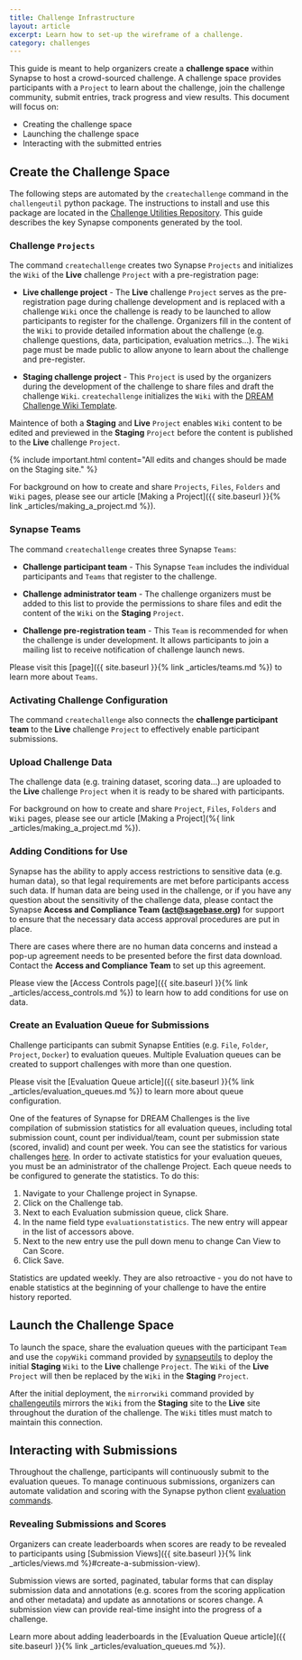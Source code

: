 ```yaml
---
title: Challenge Infrastructure
layout: article
excerpt: Learn how to set-up the wireframe of a challenge. 
category: challenges
---
```


This guide is meant to help organizers create a **challenge space** within Synapse to host a crowd-sourced challenge. A challenge space provides participants with a `Project` to learn about the challenge, join the challenge community, submit entries, track progress and view results.  This document will focus on:

* Creating the challenge space
* Launching the challenge space
* Interacting with the submitted entries

## Create the Challenge Space

The following steps are automated by the `createchallenge` command in the `challengeutil` python package.  The instructions to install and use this package are located in the [Challenge Utilities Repository](https://github.com/Sage-Bionetworks/challengeutils). This guide describes the key Synapse components generated by the tool.

### Challenge `Projects`

The command `createchallenge` creates two Synapse `Projects` and initializes the `Wiki` of the **Live** challenge `Project` with a pre-registration page:

- **Live challenge project** - The **Live** challenge `Project` serves as the pre-registration page during challenge development and is replaced with a challenge `Wiki` once the challenge is ready to be launched to allow participants to register for the challenge.  Organizers fill in the content of the `Wiki` to provide detailed information about the challenge (e.g. challenge questions, data, participation, evaluation metrics...). The `Wiki` page must be made public to allow anyone to learn about the challenge and pre-register.

- **Staging challenge project** - This `Project` is used by the organizers during the development of the challenge to share files and draft the challenge `Wiki`. `createchallenge` initializes the `Wiki` with the [DREAM Challenge Wiki Template](https://www.synapse.org/#!Synapse:syn18058986/wiki/).

Maintence of both a **Staging** and **Live** `Project` enables `Wiki` content to be edited and previewed in the **Staging** `Project` before the content is published to the **Live** challenge `Project`.

{% include important.html content="All edits and changes should be made on the Staging site." %}

For background on how to create and share `Projects`, `Files`, `Folders` and `Wiki` pages, please see our article [Making a Project]({{ site.baseurl }}{% link _articles/making_a_project.md %}).

### Synapse Teams

The command `createchallenge` creates three Synapse `Teams`:

* **Challenge participant team** - This Synapse `Team` includes the individual participants and `Teams` that register to the challenge.

* **Challenge administrator team** - The challenge organizers must be added to this list to provide the permissions to share files and edit the content of the `Wiki` on the **Staging** `Project`.

* **Challenge pre-registration team** - This `Team` is recommended for when the challenge is under development.  It allows participants to join a mailing list to receive notification of challenge launch news.

Please visit this [page]({{ site.baseurl }}{% link _articles/teams.md %}) to learn more about `Teams`.

### Activating Challenge Configuration

The command `createchallenge` also connects the **challenge participant team** to the **Live** challenge `Project` to effectively enable participant submissions.

### Upload Challenge Data

The challenge data (e.g. training dataset, scoring data...) are uploaded to the **Live** challenge `Project` when it is ready to be shared with participants.

For background on how to create and share `Project`, `Files`, `Folders` and `Wiki` pages, please see our article [Making a Project](%{ link _articles/making_a_project.md %}).

### Adding Conditions for Use

Synapse has the ability to apply access restrictions to sensitive data (e.g. human data), so that legal requirements are met before participants access such data. If human data are being used in the challenge, or if you have any question about the sensitivity of the challenge data, please contact the Synapse **Access and Compliance Team (act@sagebase.org)** for support to ensure that the necessary data access approval procedures are put in place.

There are cases where there are no human data concerns and instead a pop-up agreement needs to be presented before the first data download. Contact the **Access and Compliance Team** to set up this agreement.

Please view the [Access Controls page]({{ site.baseurl }}{% link _articles/access_controls.md %}) to learn how to add conditions for use on data.

### Create an Evaluation Queue for Submissions

Challenge participants can submit Synapse Entities (e.g. `File`, `Folder`, `Project`, `Docker`) to evaluation queues. Multiple Evaluation queues can be created to support challenges with more than one question.

Please visit the [Evaluation Queue article]({{ site.baseurl }}{% link _articles/evaluation_queues.md %}) to learn more about queue configuration.

One of the features of Synapse for DREAM Challenges is the live compilation of submission statistics for all evaluation queues, including total submission count, count per individual/team, count per submission state (scored, invalid) and count per week.  You can see the statistics for various challenges [here](https://www.synapse.org/#!Synapse:syn2504723/wiki/65150).  In order to activate statistics for your evaluation queues, you must be an administrator of the challenge Project. Each queue needs to be configured to generate the statistics. To do this:

1. Navigate to your Challenge project in Synapse.
1. Click on the Challenge tab.
1. Next to each Evaluation submission queue, click Share.
1. In the name field type `evaluationstatistics`. The new entry will appear in the list of accessors above.
1. Next to the new entry use the pull down menu to change Can View to Can Score.
1. Click Save.

Statistics are updated weekly. They are also retroactive - you do not have to enable statistics at the beginning of your challenge to have the entire history reported.

## Launch the Challenge Space

To launch the space, share the evaluation queues with the participant `Team` and use the `copyWiki` command provided by [synapseutils](https://github.com/Sage-Bionetworks/synapsePythonClient) to deploy the initial **Staging** `Wiki` to the **Live** challenge `Project`. The `Wiki` of the **Live** `Project` will then be replaced by the `Wiki` in the **Staging** `Project`.

After the initial deployment, the `mirrorwiki` command provided by [challengeutils](https://github.com/Sage-Bionetworks/challengeutils) mirrors the `Wiki` from the **Staging** site to the **Live** site throughout the duration of the challenge. The `Wiki` titles must match to maintain this connection.

## Interacting with Submissions

Throughout the challenge, participants will continuously submit to the evaluation queues. To manage continuous submissions, organizers can automate validation and scoring with the Synapse python client [evaluation commands](https://python-docs.synapse.org/build/html/index.html#evaluations).  

### Revealing Submissions and Scores

Organizers can create leaderboards when scores are ready to be revealed to participants using [Submission Views]({{ site.baseurl }}{% link _articles/views.md %}#create-a-submission-view).

Submission views are sorted, paginated, tabular forms that can display submission data and annotations (e.g. scores from the scoring application and other metadata) and update as annotations or scores change. A submission view can provide real-time insight into the progress of a challenge.

Learn more about adding leaderboards in the [Evaluation Queue article]({{ site.baseurl }}{% link _articles/evaluation_queues.md %}).
